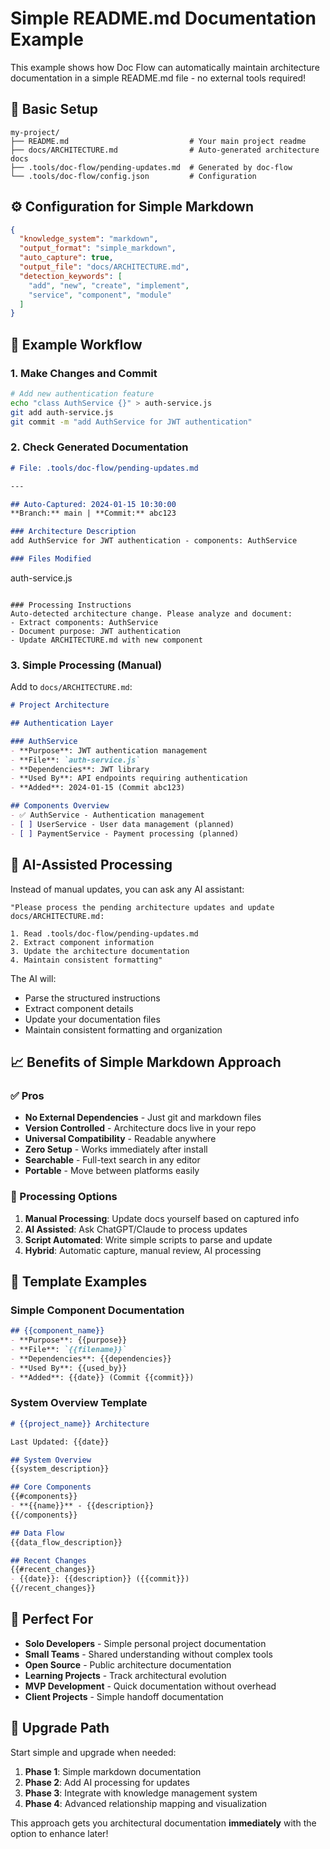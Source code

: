 # Simple README.md Documentation Example

This example shows how Doc Flow can automatically maintain architecture documentation in a simple README.md file - no external tools required!

## 📁 Basic Setup

```
my-project/
├── README.md                           # Your main project readme
├── docs/ARCHITECTURE.md                # Auto-generated architecture docs
├── .tools/doc-flow/pending-updates.md  # Generated by doc-flow
└── .tools/doc-flow/config.json         # Configuration
```

## ⚙️ Configuration for Simple Markdown

```json
{
  "knowledge_system": "markdown",
  "output_format": "simple_markdown",
  "auto_capture": true,
  "output_file": "docs/ARCHITECTURE.md",
  "detection_keywords": [
    "add", "new", "create", "implement", 
    "service", "component", "module"
  ]
}
```

## 🚀 Example Workflow

### 1. Make Changes and Commit
```bash
# Add new authentication feature
echo "class AuthService {}" > auth-service.js
git add auth-service.js
git commit -m "add AuthService for JWT authentication"
```

### 2. Check Generated Documentation
```markdown
# File: .tools/doc-flow/pending-updates.md

---

## Auto-Captured: 2024-01-15 10:30:00
**Branch:** main | **Commit:** abc123

### Architecture Description
add AuthService for JWT authentication - components: AuthService

### Files Modified
```
auth-service.js
```

### Processing Instructions
Auto-detected architecture change. Please analyze and document:
- Extract components: AuthService
- Document purpose: JWT authentication
- Update ARCHITECTURE.md with new component
```

### 3. Simple Processing (Manual)

Add to `docs/ARCHITECTURE.md`:
```markdown
# Project Architecture

## Authentication Layer

### AuthService
- **Purpose**: JWT authentication management  
- **File**: `auth-service.js`
- **Dependencies**: JWT library
- **Used By**: API endpoints requiring authentication
- **Added**: 2024-01-15 (Commit abc123)

## Components Overview
- ✅ AuthService - Authentication management
- [ ] UserService - User data management (planned)
- [ ] PaymentService - Payment processing (planned)
```

## 🤖 AI-Assisted Processing

Instead of manual updates, you can ask any AI assistant:

```
"Please process the pending architecture updates and update docs/ARCHITECTURE.md:

1. Read .tools/doc-flow/pending-updates.md
2. Extract component information
3. Update the architecture documentation 
4. Maintain consistent formatting"
```

The AI will:
- Parse the structured instructions
- Extract component details
- Update your documentation files
- Maintain consistent formatting and organization

## 📈 Benefits of Simple Markdown Approach

### ✅ Pros
- **No External Dependencies** - Just git and markdown files
- **Version Controlled** - Architecture docs live in your repo
- **Universal Compatibility** - Readable anywhere
- **Zero Setup** - Works immediately after install
- **Searchable** - Full-text search in any editor
- **Portable** - Move between platforms easily

### 🔄 Processing Options

1. **Manual Processing**: Update docs yourself based on captured info
2. **AI Assisted**: Ask ChatGPT/Claude to process updates
3. **Script Automated**: Write simple scripts to parse and update
4. **Hybrid**: Automatic capture, manual review, AI processing

## 📝 Template Examples

### Simple Component Documentation
```markdown
## {{component_name}}
- **Purpose**: {{purpose}}
- **File**: `{{filename}}`
- **Dependencies**: {{dependencies}}
- **Used By**: {{used_by}}
- **Added**: {{date}} (Commit {{commit}})
```

### System Overview Template
```markdown
# {{project_name}} Architecture

Last Updated: {{date}}

## System Overview
{{system_description}}

## Core Components
{{#components}}
- **{{name}}** - {{description}}
{{/components}}

## Data Flow
{{data_flow_description}}

## Recent Changes
{{#recent_changes}}
- {{date}}: {{description}} ({{commit}})
{{/recent_changes}}
```

## 🎯 Perfect For

- **Solo Developers** - Simple personal project documentation
- **Small Teams** - Shared understanding without complex tools
- **Open Source** - Public architecture documentation
- **Learning Projects** - Track architectural evolution
- **MVP Development** - Quick documentation without overhead
- **Client Projects** - Simple handoff documentation

## 🚀 Upgrade Path

Start simple and upgrade when needed:

1. **Phase 1**: Simple markdown documentation
2. **Phase 2**: Add AI processing for updates
3. **Phase 3**: Integrate with knowledge management system
4. **Phase 4**: Advanced relationship mapping and visualization

This approach gets you architectural documentation **immediately** with the option to enhance later!